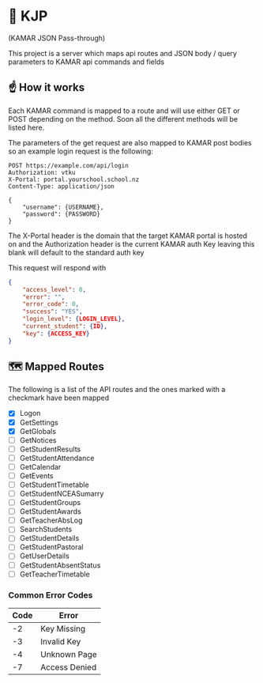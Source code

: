 # 📡 KJP

(KAMAR JSON Pass-through)

This project is a server which maps api routes and JSON body / query parameters to KAMAR api commands and fields

## ☝ How it works

Each KAMAR command is mapped to a route and will use either GET or POST depending on the method. Soon all the different
methods will be listed here. 

The parameters of the get request are also mapped to KAMAR post bodies so an example login request is the following:

```http request
POST https://example.com/api/login
Authorization: vtku
X-Portal: portal.yourschool.school.nz
Content-Type: application/json

{
    "username": {USERNAME},
    "password": {PASSWORD}
}
```

The X-Portal header is the domain that the target KAMAR portal is hosted on
and the Authorization header is the current KAMAR auth Key leaving this blank will default to the standard auth key

This request will respond with 

```json
{
    "access_level": 0,
    "error": "",
    "error_code": 0,
    "success": "YES",
    "login_level": {LOGIN_LEVEL},
    "current_student": {ID},
    "key": {ACCESS_KEY}
}
```

## 🗺️ Mapped Routes

The following is a list of the API routes and the ones marked with a checkmark have been mapped

- [x] Logon
- [x] GetSettings
- [x] GetGlobals
- [ ] GetNotices
- [ ] GetStudentResults
- [ ] GetStudentAttendance
- [ ] GetCalendar
- [ ] GetEvents
- [ ] GetStudentTimetable
- [ ] GetStudentNCEASumarry
- [ ] GetStudentGroups
- [ ] GetStudentAwards
- [ ] GetTeacherAbsLog
- [ ] SearchStudents
- [ ] GetStudentDetails
- [ ] GetStudentPastoral
- [ ] GetUserDetails
- [ ] GetStudentAbsentStatus
- [ ] GetTeacherTimetable

### Common Error Codes

| Code | Error         |
|------|---------------|
| -2   | Key Missing   |
| -3   | Invalid Key   |
| -4   | Unknown Page  |
| -7   | Access Denied |
